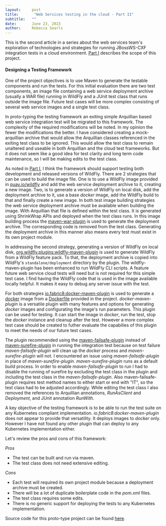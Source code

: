 ```yaml
---
layout:     post
title:       "Web Services testing in the cloud - Part II"
subtitle:   ""
date:       June 23, 2023
author:     Rebecca Searls
---
```


This is the second article in a series about the web services team's
exploration of technologies and strategies for running JBossWS-CXF integration tests in a cloud environment.
[Part I](https://jbossws.github.io/2023/06/16/webservices-cloud-testing-p1/) describes the scope of this project.

#### Designing a Testing Framework

One of the project objectives is to use Maven to generate the testable components and run the tests.  For this initial evaluation there are two test components, an image file containing a web service deployment archive (usually a WAR file) running in WildFly and a JUnit test class that runs outside the image file.  Future test cases will be more complex consisting of several web service images and a single test class.

In proto-typing the testing framework an exiting simple Arquillian based web service integration test will be migrated to this framework.  The complexity of the required modifications will be noted.  In my opinion the fewer the modifications the better.  I have considered creating a mock-arquillian archive that would allow the Arquillian classes referenced in the exiting test class to be ignored.  This would allow the test class to remain unaltered and useable in both Arquillian and the cloud test frameworks.  But it does not seem like a good idea for test clarity and long term code maintenance, so I will be making edits to the test class.

As noted in [Part I](https://jbossws.github.io/2023/06/16/webservices-cloud-testing-p1/), I think the framework should support testing both development and released versions of WildFly. There are 2 strategies that can be used to build the image file.  One is to use a WildFly image provided in [quay.io/wildfly](https://quay.io/wildfly) and add the web service
deployment archive to it, creating a new image.  Two, is to generate a version of WildFly on local 
 disk, add the deployment archive to it, use a base _docker_ image, add the WildFly build to that and finally create a new image.
In both test image building strategies the web service deployment archive must be 
available when building the image.  With Arquillian that file is defined within the test class.  It is generated using ShrinkWrap APIs and deployed when the test class runs.  In this image building process the [maven-war-plugin](https://maven.apache.org/plugins/maven-war-plugin/) is used to generate the deployment archive.  The corresponding code is removed from the test class.  Generating the deployment archive in this manner also means every test must exist in its own project module.

In addressing the second strategy, generating a version of WildFly on local
disk, [org.wildfly.plugins:wildfly-maven-plugin](https://docs.wildfly.org/wildfly-maven-plugin/) is used to generate WildFly from a WildFly feature pack.  To that, the deployment archive is copied into WildFly's `standalone/deployment` directory by the plugin. The wildfly-maven-plugin has been enhanced to run WildFly CLI scripts.  A feature future web service cloud tests will need but is not required for this simple test case.  I find having the WildFly code that is used in the image available locally helpful.  It makes it easy to debug any server issue with the test.


For both strategies [io.fabric8:docker-maven-plugin](https://dmp.fabric8.io/) is used to generate a [docker](https://www.docker.com/) image from a [Dockerfile](https://docs.docker.com/engine/reference/builder/) provided in the project.  _docker-maven-plugin_ is a versatile plugin with many features and options for generating _docker_ images and configurating the image's run parameters.  This plugin can be used for testing.  It can start the image in _docker_, run the test, stop the _docker_ instance and cleanup after the test. However a more complex test case should be created to futher evaluate the capabilies of this plugin to meet the needs of our future test cases.

The plugin recommended using the [maven-failsafe-plugin](https://maven.apache.org/surefire/maven-failsafe-plugin/) instead of [maven-surefire-plugin](https://maven.apache.org/surefire/maven-surefire-plugin/) in running the integration test because on test failure _maven-failsafe-plugin_ will clean up the _docker_ process and _maven-surefire-plugin_ will not. I encountered an issue using _maven-failsafe-plugin_ in place of _maven-surefire-plugin_. _maven-surefire-plugin_ runs as a default build process. In order to enable _maven-failsafe-plugin_ to run I had to disable the running of surefire by excluding the test class in the plugin and including the test class in the _maven-failsafe-plugin_. Also maven-failsafe-plugin requires test method names to either start or end with "IT", so the test class had to be adjusted accordingly.
While editing the test class I also removed the references to Arquillian annotations, _RunAsClient_ and _Deployment_, and JUnit annotation _RunWith_.

A key objective of the testing framework is to be able to run the test suite on any Kubernetes compliant implementation. _io.fabric8:docker-maven-plugin_ does not appear to provide that versatility.  It deploys images to _docker_ only. However I have not found any other plugin that can deploy to any Kubernetes implementation either.

Let's review the pros and cons of this framework:

*Pros*
  - The test can be built and run via maven.
  - The test class does not need extensive editing.

*Cons*
  - Each test will required its own project module because a deployment archive must be created.
  - There will be a lot of duplicate boilerplate code in the _pom.xml_ files.
  - The test class requires some edits.
  - There is no generic support for deploying the tests to any Kubernetes implementation.

Source code for this proto-type project can be found [here](https://github.com/rsearls/blog-posts/tree/master/blog-mvn-wfly-plugin).










 
